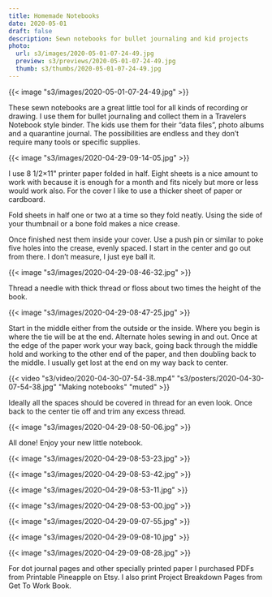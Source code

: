 ```yaml
---
title: Homemade Notebooks
date: 2020-05-01
draft: false
description: Sewn notebooks for bullet journaling and kid projects
photo:
  url: s3/images/2020-05-01-07-24-49.jpg
  preview: s3/previews/2020-05-01-07-24-49.jpg
  thumb: s3/thumbs/2020-05-01-07-24-49.jpg
---
```


{{< image "s3/images/2020-05-01-07-24-49.jpg" >}}

These sewn notebooks are a great little tool for all kinds of recording or drawing. I use
them for bullet journaling and collect them in a Travelers Notebook style binder. The kids
use them for their “data files”, photo albums and a quarantine journal. The possibilities
are endless and they don’t require many tools or specific supplies.

{{< image "s3/images/2020-04-29-09-14-05.jpg" >}}

I use 8 1/2&times;11" printer paper folded in half. Eight sheets is a nice amount to work
with because it is enough for a month and fits nicely but more or less would work also.
For the cover I like to use a thicker sheet of paper or cardboard.

Fold sheets in half one or two at a time so they fold neatly. Using the side of your
thumbnail or a bone fold makes a nice crease.

Once finished nest them inside your cover. Use a push pin or similar to poke five holes
into the crease, evenly spaced. I start in the center and go out from there. I don’t
measure, I just eye ball it.

{{< image "s3/images/2020-04-29-08-46-32.jpg" >}}

Thread a needle with thick thread or floss about two times the height of the book.

{{< image "s3/images/2020-04-29-08-47-25.jpg" >}}

Start in the middle either from the outside or the inside. Where you begin is where the
tie will be at the end. Alternate holes sewing in and out. Once at the edge of the paper
work your way back, going back through the middle hold and working to the other end of the
paper, and then doubling back to the middle. I usually get lost at the end on my way back
to center.

{{< video "s3/video/2020-04-30-07-54-38.mp4" "s3/posters/2020-04-30-07-54-38.jpg" "Making notebooks" "muted" >}}

Ideally all the spaces should be covered in thread for an even look. Once back to the
center tie off and trim any excess thread.

{{< image "s3/images/2020-04-29-08-50-06.jpg" >}}

All done! Enjoy your new little notebook.

{{< image "s3/images/2020-04-29-08-53-23.jpg" >}}

{{< image "s3/images/2020-04-29-08-53-42.jpg" >}}

{{< image "s3/images/2020-04-29-08-53-11.jpg" >}}

{{< image "s3/images/2020-04-29-08-53-00.jpg" >}}

{{< image "s3/images/2020-04-29-09-07-55.jpg" >}}

{{< image "s3/images/2020-04-29-09-08-10.jpg" >}}

{{< image "s3/images/2020-04-29-09-08-28.jpg" >}}

For dot journal pages and other specially printed paper I purchased PDFs from Printable
Pineapple on Etsy. I also print Project Breakdown Pages from Get To Work Book.
